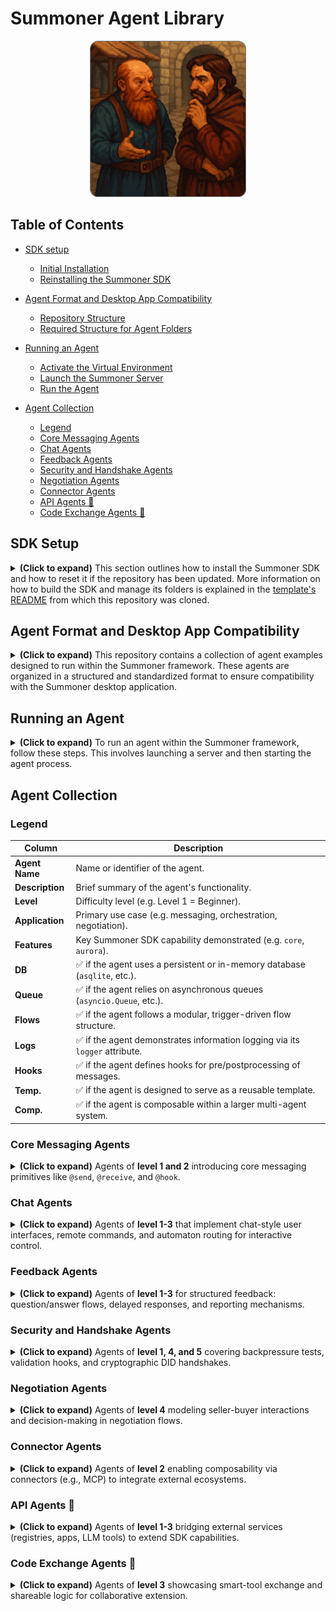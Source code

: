 # Summoner Agent Library

<p align="center">
<img width="250px" src="img/merchants_rounded.png" />
</p>

## Table of Contents

* [SDK setup](#sdk-setup)

  * [Initial Installation](#initial-installation)
  * [Reinstalling the Summoner SDK](#reinstalling-the-summoner-sdk)

* [Agent Format and Desktop App Compatibility](#agent-format-and-desktop-app-compatibility)

  * [Repository Structure](#repository-structure)
  * [Required Structure for Agent Folders](#required-structure-for-agent-folders)

* [Running an Agent](#running-an-agent)  

  * [Activate the Virtual Environment](#activate-the-virtual-environment)  
  * [Launch the Summoner Server](#launch-the-summoner-server)  
  * [Run the Agent](#run-the-agent)  

* [Agent Collection](#agent-collection)

  * [Legend](#legend)
  * [Core Messaging Agents](#core-messaging-agents)
  * [Chat Agents](#chat-agents)
  * [Feedback Agents](#feedback-agents)
  * [Security and Handshake Agents](#security-and-handshake-agents)
  * [Negotiation Agents](#negotiation-agents)
  * [Connector Agents](#connector-agents)
  * [API Agents 🚧](#api-agents)
  * [Code Exchange Agents 🚧](#code-exchange-agents)


## SDK Setup
<details>
<summary><b>(Click to expand)</b> This section outlines how to install the Summoner SDK and how to reset it if the repository has been updated. More information on how to build the SDK and manage its folders is explained in the <a href="README_template.md">template's README</a> from which this repository was cloned.</summary>


### Initial Installation

To install the Summoner SDK:

```bash
git clone https://github.com/Summoner-Network/summoner-agents.git
cd summoner-agents
source build_sdk.sh setup
```

This will:

* Create a Python virtual environment in `./venv`
* Install the `summoner` SDK and its dependencies

> 📝 **Note:**
> If you open a new terminal later, remember to activate the environment:
>
> ```bash
> source venv/bin/activate
> ```

### Reinstalling the Summoner SDK

If the SDK core codebase or any of its modules have been updated, you can reset and reinstall everything with one command:

```bash
# From your project root:
bash build_sdk.sh reset

# Or, if you typically source the script:
source build_sdk.sh reset
```

This will:

1. Remove the existing virtual environment
2. Recreate it and install the latest SDK version
3. Rebuild any native components or dependencies

> 💡 **Tip:**
> If you're using a shell other than bash (e.g., zsh or fish), make sure to **source** the script:
>
> ```bash
> source build_sdk.sh reset
> ```

</details>

## Agent Format and Desktop App Compatibility

<details>
<summary><b>(Click to expand)</b> This repository contains a collection of agent examples designed to run within the Summoner framework. These agents are organized in a structured and standardized format to ensure compatibility with the Summoner desktop application.</summary>

### Repository Structure

* Agent examples are located in the `agents/` directory.
* Supporting materials such as API adapters or shared tools are located in `api_library/`.

Each subdirectory within `agents/` must follow a specific structure to be recognized and imported correctly by the desktop application (see the [Required Structure for Agent Folders](#required-structure-for-agent-folders) section below).

### Required Structure for Agent Folders

Each folder inside `agents/` **must** comply with the following **strict formatting rules**:

#### ✅ **Mandatory Requirements**

* The folder name **must** follow the naming pattern:

  ```
  agent_<name>
  ```

* The folder **must contain** a file named `agent.py` which includes the agent's entry point:

  ```python
  agent.run()  # should be called within an asyncio context
  ```

* All imports from the Summoner SDK should follow one of the two forms:

  ```python
  from summoner.<module_name> import <function_or_class>
  # or
  import summoner
  ```

* The folder **must include** a `requirements.txt` file:

  * This file will be used by the desktop app to install the agent's dependencies.
  * If running agents locally from this repository, the SDK must first be installed using:

    ```bash
    source build_sdk.sh setup
    ```
  * Then install agent dependencies using:

    ```bash
    pip install -r agents/agent_<name>/requirements.txt
    ```

#### 🟡 **Optional Guidelines**

* The folder **may include** any additional Python files or resources needed by `agent.py`. There are no restrictions on file layout beyond the rules listed above.


Here is a well-structured and clear section you can add to your README to explain how to run an agent. It separates environment setup, server launch, and agent execution, while noting where agent-specific overrides might apply:
</details>

## Running an Agent

<details>
<summary><b>(Click to expand)</b> To run an agent within the Summoner framework, follow these steps. This involves launching a server and then starting the agent process.</summary>

### Activate the Virtual Environment

If you have opened a new terminal, make sure to activate the virtual environment that was created during the SDK installation:

```bash
source venv/bin/activate  # For POSIX systems (Linux/macOS)
```

> 📝 **Note:**
> If you have not installed the SDK yet, run:
>
> ```bash
> source build_sdk.sh setup
> ```

### Launch the Summoner Server

The Summoner server is defined in the root file `server.py`. It can be run using either default or custom configurations.

#### Run with Default Config:

```bash
python server.py
```

#### Run with Custom Config:

Configuration files are located in the `configs/` directory. Some agents may require a specific server configuration — refer to the README file inside the agent's folder for details.

```bash
python server.py --config configs/<specific_config>.json
```


### Run the Agent

Once the server is running, you can launch an agent. Most agents are located in folders under `agents/` and follow the naming pattern `agent_<name>`.

#### Run with Default Behavior:

```bash
python agents/agent_<name>/agent.py
```

#### Run with Custom Agent Config:

Some agents require additional configuration (e.g., socket parameters, logging, backpressure behavior). These are usually stored in a file like `<specific_config>.json` in the `configs/` folder.

```bash
python agents/agent_<name>/agent.py --config configs/<specific_config>.json
```

> 💡 **Tip:**
> Always consult the README inside the agent's folder for any overrides, environment variables, or preconditions specific to that agent.
</details>

## Agent Collection

### Legend

| Column          | Description                                                               |
| --------------- | ------------------------------------------------------------------------- |
| **Agent Name**  | Name or identifier of the agent.                                          |
| **Description** | Brief summary of the agent's functionality.                               |
| **Level**       | Difficulty level (e.g. Level 1 = Beginner).                               |
| **Application** | Primary use case (e.g. messaging, orchestration, negotiation).            |
| **Features**    | Key Summoner SDK capability demonstrated (e.g. `core`, `aurora`).         |
| **DB**          | ✅ if the agent uses a persistent or in-memory database (`asqlite`, etc.). |
| **Queue**       | ✅ if the agent relies on asynchronous queues (`asyncio.Queue`, etc.).     |
| **Flows**       | ✅ if the agent follows a modular, trigger-driven flow structure.          |
| **Logs**        | ✅ if the agent demonstrates information logging via its `logger` attribute.  |
| **Hooks**       | ✅ if the agent defines hooks for pre/postprocessing of messages.          |
| **Temp.**       | ✅ if the agent is designed to serve as a reusable template.               |
| **Comp.**       | ✅ if the agent is composable within a larger multi-agent system.          |


### Core Messaging Agents

<details>
<summary><b>(Click to expand)</b> Agents of <b>level 1 and 2</b> introducing core messaging primitives like <code>@send</code>, <code>@receive</code>, and <code>@hook</code>.</summary>
<br>

<div style="display: flex; justify-content: center;">
<table style="border-collapse: collapse; width: 95%; text-align: center;">
    <thead>
    <tr>
        <th style="width: 10%; text-align: center;">Agent Name</th>
        <th style="width: 33%; text-align: center;">Description</th>
        <th style="width: 12%; text-align: center;">Level</th>
        <th style="width: 12%; text-align: center;">Features</th>
        <th style="width: 12%; text-align: center;">Applications</th>
        <th style="width: 3%; text-align: center;">DB</th>
        <th style="width: 3%; text-align: center;">Queue</th>
        <th style="width: 3%; text-align: center;">Flows</th>
        <th style="width: 3%; text-align: center;">Logs</th>
        <th style="width: 3%; text-align: center;">Hooks</th>
        <th style="width: 3%; text-align: center;">Temp.</th>
        <th style="width: 3%; text-align: center;">Comp.</th>
    </tr>
    </thead>
    <tbody>
    <tr>
        <td> <code><strong><a href="agents/agent_SendAgent_0/">SendAgent_0</a></strong></code></td>
        <td style="font-size: 0.8em;">Demonstrates the use of <code>@send</code></td>
        <td><img src="https://img.shields.io/badge/LVL_1-%20?color=2fc56c" alt=""></td>
        <td><code>core</code></td>
        <td><img src="https://img.shields.io/badge/Emit-%20?color=9e2fc5"alt=""></td>
        <td>✗</td><td>✗</td><td>✗</td><td>✗</td><td>✗</td><td>✅</td><td>✅</td>
    </tr>
    <tr>
        <td> <code><strong><a href="agents/agent_SendAgent_1/">SendAgent_1</a></strong></code></td>
        <td style="font-size: 0.8em;">Demonstrates the use of <code>@send</code> and <code>@hook</code> with <code>Direction.SEND</code></td>
        <td><img src="https://img.shields.io/badge/LVL_1-%20?color=2fc56c" alt=""></td>
        <td><code>core</code> <code>DID</code></td>
        <td><img src="https://img.shields.io/badge/Emit-%20?color=9e2fc5"alt=""></td>
        <td>✗</td><td>✗</td><td>✗</td><td>✅</td><td>✅</td><td>✅</td><td>✅</td>
    </tr>
    <tr>
        <td><code><strong><a href="agents/agent_RecvAgent_0/">RecvAgent_0</a></strong></code></td>
        <td style="font-size: 0.8em;">Demonstrates the use of <code>@receive</code></td>
        <td><img src="https://img.shields.io/badge/LVL_1-%20?color=2fc56c" alt=""></td>
         <td><code>core</code></td>
        <td><img src="https://img.shields.io/badge/Collect-%20?color=712fc5"alt=""></td>
        <td>✅</td><td>✗</td><td>✗</td><td>✅</td><td>✗</td><td>✅</td><td>✅</td>
    </tr>
    <tr>
        <td><code><strong><a href="agents/agent_RecvAgent_1/">RecvAgent_1</a></strong></code></td>
        <td style="font-size: 0.8em;">Demonstrates the use of <code>@receive</code> and <code>@hook</code> with <code>Direction.RECEIVE</code></td>
        <td><img src="https://img.shields.io/badge/LVL_1-%20?color=2fc56c" alt=""></td>
         <td><code>core</code></td>
        <td><img src="https://img.shields.io/badge/Collect-%20?color=712fc5"alt=""></td>
        <td>✅</td><td>✗</td><td>✗</td><td>✅</td><td>✅</td><td>✅</td><td>✅</td>
    </tr>
    <tr>
        <td><code><strong><a href="agents/agent_RecvAgent_2/">RecvAgent_2</a></strong></code></td>
        <td style="font-size: 0.8em;">Demonstrates the use of <code>@receive</code> and <code>@hook</code> to implement validation, banning, and message filtering</td>
        <td><img src="https://img.shields.io/badge/LVL_2-%20?color=b1d52d" alt=""></td>
         <td><code>core</code> <code>validation</code> <code>reputation</code></td>
        <td><img src="https://img.shields.io/badge/Collect-%20?color=712fc5"alt=""></td>
        <td>✅</td><td>✗</td><td>✗</td><td>✅</td><td>✅</td><td>✅</td><td>✅</td>
    </tr>
    <tr>
        <td><code><strong><a href="agents/agent_EchoAgent_0/">EchoAgent_0</a></strong></code></td>
        <td style="font-size: 0.8em;">Combines both  <code>@send</code> and <code>@receive</code></td>
        <td><img src="https://img.shields.io/badge/LVL_1-%20?color=2fc56c" alt=""></td>
         <td><code>core</code></td>
        <td><img src="https://img.shields.io/badge/Redirect-%20?color=482fc5"alt=""></td>
        <td>✗</td><td>✅</td><td>✗</td><td>✅</td><td>✅</td><td>✅</td><td>✅</td>
    </tr>
    <tr>
        <td><code><strong><a href="agents/agent_EchoAgent_1/">EchoAgent_1</a></strong></code></td>
        <td style="font-size: 0.8em;">Combines both <code>@send</code> and <code>@receive</code> with a receiving <code>hook</code></td>
        <td><img src="https://img.shields.io/badge/LVL_1-%20?color=2fc56c" alt=""></td>
         <td><code>core</code> <code>validation</code></td>
        <td><img src="https://img.shields.io/badge/Redirect-%20?color=482fc5"alt=""></td>
        <td>✗</td><td>✅</td><td>✗</td><td>✅</td><td>✅</td><td>✅</td><td>✅</td>
    </tr>
    <tr>
        <td><code><strong><a href="agents/agent_EchoAgent_2/">EchoAgent_2</a></strong></code></td>
        <td style="font-size: 0.8em;">Combines <code>@send</code> and <code>@receive</code> handlers with sending and receiving <code>hooks</code> checking for validation and signing messages</td>
        <td><img src="https://img.shields.io/badge/LVL_2-%20?color=b1d52d" alt=""></td>
         <td><code>core</code> <code>validation</code> <code>DID</code> <code>agent</code></td>
        <td><img src="https://img.shields.io/badge/Redirect-%20?color=482fc5"alt=""></td>
        <td>✗</td><td>✅</td><td>✗</td><td>✅</td><td>✅</td><td>✅</td><td>✅</td>
    </tr>
    </tbody>
</table>
</div>

</details>

### Chat Agents

<details>
<summary><b>(Click to expand)</b> Agents of <b>level 1-3</b> that implement chat-style user interfaces, remote commands, and automaton routing for interactive control.</summary>
<br>

<div style="display: flex; justify-content: center;">
<table style="border-collapse: collapse; width: 95%; text-align: center;">
    <thead>
    <tr>
        <th style="width: 10%; text-align: center;">Agent Name</th>
        <th style="width: 33%; text-align: center;">Description</th>
        <th style="width: 12%; text-align: center;">Level</th>
        <th style="width: 12%; text-align: center;">Features</th>
        <th style="width: 12%; text-align: center;">Applications</th>
        <th style="width: 3%; text-align: center;">DB</th>
        <th style="width: 3%; text-align: center;">Queue</th>
        <th style="width: 3%; text-align: center;">Flows</th>
        <th style="width: 3%; text-align: center;">Logs</th>
        <th style="width: 3%; text-align: center;">Hooks</th>
        <th style="width: 3%; text-align: center;">Temp.</th>
        <th style="width: 3%; text-align: center;">Comp.</th>
    </tr>
    </thead>
    <tbody>
    <tr>
        <td><code><strong><a href="agents/agent_ChatAgent_0/">ChatAgent_0</a></strong></code></td>
        <td style="font-size: 0.8em;">Implements a minimal chat UI via <code>@send</code>/<code>@receive</code>; supports single- or multi-line input.</td>
        <td><img src="https://img.shields.io/badge/LVL_1-%20?color=2fc56c" alt=""></td>
        <td><code>core</code></td>
        <td><img src="https://img.shields.io/badge/Interaction-%20?color=452461" alt="Interaction"></td>
        <td>✗</td><td>✗</td><td>✗</td><td>✗</td><td>✗</td><td>✅</td><td>✅</td>
    </tr>
    <tr>
        <td><code><strong><a href="agents/agent_ChatAgent_1/">ChatAgent_1</a></strong></code></td>
        <td style="font-size: 0.8em;">Extends <code>ChatAgent_0</code> with remote/self commands (travel, go_home, quit).</td>
        <td><img src="https://img.shields.io/badge/LVL_2-%20?color=b1d52d" alt=""></td>
        <td><code>core</code> <code>traveling</code></td>
        <td><img src="https://img.shields.io/badge/Control-%20?color=19578a" alt="Control"></td>
        <td>✗</td><td>✗</td><td>✗</td><td>✗</td><td>✗</td><td>✅</td><td>✅</td>
    </tr>
    <tr>
    <td><code><strong><a href="agents/agent_ChatAgent_2/">ChatAgent_2</a></strong></code></td>
    <td style="font-size: 0.8em;">Activates automaton routing via <code>@upload_states</code>; toggles <code>opened/locked</code> to gate remote commands.</td>
    <td><img src="https://img.shields.io/badge/LVL_3-%20?color=dfa018" alt=""></td>
    <td><code>core</code> <code>upload_states</code> <code>traveling</code></td>
    <td><img src="https://img.shields.io/badge/Orchestration-%20?color=3a6ea5" alt="Orchestration"></td>
    <td>✗</td><td>✗</td><td>✅</td><td>✗</td><td>✗</td><td>✅</td><td>✅</td>
    </tr>
    <tr>
    <td><code><strong><a href="agents/agent_ChatAgent_3/">ChatAgent_3</a></strong></code></td>
    <td style="font-size: 0.8em;">Shows explicit automaton transitions with <code>Move</code>/<code>Stay</code> (<code>opened → locked → opened</code>); remote/self travel, lock/open, quit.</td>
    <td><img src="https://img.shields.io/badge/LVL_3-%20?color=dfa018" alt=""></td>
    <td><code>core</code> <code>upload_states</code> <code>download_states</code> <code>traveling</code></td>
    <td><img src="https://img.shields.io/badge/Orchestration-%20?color=3a6ea5" alt="Orchestration"></td>
    <td>✗</td><td>✗</td><td>✅</td><td>✗</td><td>✗</td><td>✅</td><td>✅</td>
    </tr>
    </tbody>
</table>
</div>

</details>

### Feedback Agents

<details>
<summary><b>(Click to expand)</b> Agents of <b>level 1-3</b> for structured feedback: question/answer flows, delayed responses, and reporting mechanisms.</summary>
<br>

<div style="display: flex; justify-content: center;">
<table style="border-collapse: collapse; width: 95%; text-align: center;">
    <thead>
    <tr>
        <th style="width: 10%; text-align: center;">Agent Name</th>
        <th style="width: 33%; text-align: center;">Description</th>
        <th style="width: 12%; text-align: center;">Level</th>
        <th style="width: 12%; text-align: center;">Features</th>
        <th style="width: 12%; text-align: center;">Applications</th>
        <th style="width: 3%; text-align: center;">DB</th>
        <th style="width: 3%; text-align: center;">Queue</th>
        <th style="width: 3%; text-align: center;">Flows</th>
        <th style="width: 3%; text-align: center;">Logs</th>
        <th style="width: 3%; text-align: center;">Hooks</th>
        <th style="width: 3%; text-align: center;">Temp.</th>
        <th style="width: 3%; text-align: center;">Comp.</th>
    </tr>
    </thead>
    <tbody>
    <tr>
        <td><code><strong><a href="agents/agent_ReporterAgent_0/">ReporterAgent_0</a></strong></code></td>
        <td style="font-size: 0.8em;">Queues messages for a short window, then sends one newline-joined report.</td>
        <td><img src="https://img.shields.io/badge/LVL_1-%20?color=2fc56c" alt=""></td>
        <td><code>core</code></td>
        <td><img src="https://img.shields.io/badge/Redirect-%20?color=482fc5" alt=""></td>
        <td>✗</td><td>✅</td><td>✗</td><td>✗</td><td>✗</td><td>✅</td><td>✅</td>
    </tr>
    <tr>
        <td><code><strong><a href="agents/agent_ReporterAgent_1/">ReporterAgent_1</a></strong></code></td>
        <td style="font-size: 0.8em;">Queues messages for a short window, then emits them separately using <code>multi=True</code>.</td>
        <td><img src="https://img.shields.io/badge/LVL_1-%20?color=2fc56c" alt=""></td>
        <td><code>core</code> <code>multi</code></td>
        <td><img src="https://img.shields.io/badge/Redirect-%20?color=482fc5" alt=""></td>
        <td>✗</td><td>✅</td><td>✗</td><td>✗</td><td>✗</td><td>✅</td><td>✅</td>
    </tr>
    <tr>
        <td><code><strong><a href="agents/agent_ExamAgent_0/">ExamAgent_0</a></strong></code></td>
        <td style="font-size: 0.8em;">Demonstrates use of <code>@receive</code> and <code>@send</code> with queues and delays to run an automated Q&amp;A round.</td>
        <td><img src="https://img.shields.io/badge/LVL_2-%20?color=b1d52d" alt=""></td>
        <td><code>core</code></td>
        <td><img src="https://img.shields.io/badge/Interaction-%20?color=452461" alt=""></td>
        <td>✗</td><td>✅</td><td>✗</td><td>✗</td><td>✗</td><td>✅</td><td>✅</td>
    </tr>
    <tr>
        <td><code><strong><a href="agents/agent_ExamAgent_1/">ExamAgent_1</a></strong></code></td>
        <td style="font-size: 0.8em;">Extends <code>ExamAgent_0</code> with flow-routed <code>@receive</code>; <code>@send</code> still runs timed scoring but delegates state handling to the flow engine.</td>
        <td><img src="https://img.shields.io/badge/LVL_3-%20?color=dfa018" alt=""></td>
        <td><code>core</code></td>
        <td><img src="https://img.shields.io/badge/Interaction-%20?color=452461" alt=""></td>
        <td>✗</td><td>✅</td><td>✅</td><td>✗</td><td>✅</td><td>✅</td><td>✅</td>
    </tr>
    <!-- <tr>
        <td><code><strong>Storage</strong></code></td>
        <td style="font-size: 0.8em;">...</td>
        <td><img src="https://img.shields.io/badge/LVL_2-%20?color=b1d52d" alt=""></td>
         <td><code>core</code></td>
        <td><img src="https://img.shields.io/badge/Collect-%20?color=712fc5" alt=""></td>
        <td>✗</td><td>✗</td><td>✗</td><td>✗</td><td>✗</td><td>✗</td><td>✗</td>
    </tr>
    <tr>
        <td><code><strong>Subscribe</strong></code></td>
        <td style="font-size: 0.8em;">...</td>
        <td><img src="https://img.shields.io/badge/LVL_2-%20?color=b1d52d" alt=""></td>
         <td><code>core</code></td>
        <td><img src="https://img.shields.io/badge/Emit-%20?color=9e2fc5" alt=""></td>
        <td>✗</td><td>✗</td><td>✗</td><td>✗</td><td>✗</td><td>✗</td><td>✗</td>
    </tr>
    <tr>
        <td><code><strong>EventEmit</strong></code></td>
        <td style="font-size: 0.8em;">...</td>
        <td><img src="https://img.shields.io/badge/LVL_2-%20?color=b1d52d" alt=""></td>
         <td><code>core</code></td>
        <td><img src="https://img.shields.io/badge/Emit-%20?color=9e2fc5" alt=""></td>
        <td>✗</td><td>✗</td><td>✗</td><td>✗</td><td>✗</td><td>✗</td><td>✗</td>
    </tr> -->
    </tbody>
</table>
</div>

</details>

### Security and Handshake Agents

<details>
<summary><b>(Click to expand)</b> Agents of <b>level 1, 4, and 5</b> covering backpressure tests, validation hooks, and cryptographic DID handshakes.</summary>
<br>

<div style="display: flex; justify-content: center;">
<table style="border-collapse: collapse; width: 95%; text-align: center;">
    <thead>
    <tr>
        <th style="width: 10%; text-align: center;">Agent Name</th>
        <th style="width: 33%; text-align: center;">Description</th>
        <th style="width: 12%; text-align: center;">Level</th>
        <th style="width: 12%; text-align: center;">Features</th>
        <th style="width: 12%; text-align: center;">Applications</th>
        <th style="width: 3%; text-align: center;">DB</th>
        <th style="width: 3%; text-align: center;">Queue</th>
        <th style="width: 3%; text-align: center;">Flows</th>
        <th style="width: 3%; text-align: center;">Logs</th>
        <th style="width: 3%; text-align: center;">Hooks</th>
        <th style="width: 3%; text-align: center;">Temp.</th>
        <th style="width: 3%; text-align: center;">Comp.</th>
    </tr>
    </thead>
    <tbody>
    <tr>
        <td><code><strong><a href="agents/agent_RateLimitAgent_0/">RateLimitAgent_0</a></strong></code></td>
        <td style="font-size: 0.8em;">Tests server backpressure using <code>@send</code> and <code>@receive</code></td>
        <td><img src="https://img.shields.io/badge/LVL_1-%20?color=2fc56c" alt=""></td>
         <td><code>core</code> <code>multi</code> </td>
        <td><img src="https://img.shields.io/badge/Red_Team-%20?color=cd280a" alt=""></td>
        <td>✗</td><td>✗</td><td>✗</td><td>✗</td><td>✗</td><td>✅</td><td>✅</td>
    </tr>
    <tr>
        <td><code><strong><a href="agents/agent_RateLimitAgent_1/">RateLimitAgent_1</a></strong></code></td>
        <td style="font-size: 0.8em;">Tests server backpressure using <code>@send(multi=True)</code> and <code>@receive</code> to simulate concurrent sends</td>
        <td><img src="https://img.shields.io/badge/LVL_1-%20?color=2fc56c" alt=""></td>
         <td><code>core</code> <code>multi</code> </td>
        <td><img src="https://img.shields.io/badge/Red_Team-%20?color=cd280a" alt=""></td>
        <td>✗</td><td>✗</td><td>✗</td><td>✗</td><td>✗</td><td>✅</td><td>✅</td>
    </tr>
    <tr>
        <td><code><strong><a href="agents/agent_RateLimitAgent_2/">RateLimitAgent_2</a></strong></code></td>
        <td style="font-size: 0.8em;">Tests backpressure using <code>@send(multi=True)</code> and terminates via <code>.quit()</code> in <code>@receive<code></td>
        <td><img src="https://img.shields.io/badge/LVL_1-%20?color=2fc56c" alt=""></td>
         <td><code>core</code> <code>multi</code> <code>traveling</code> </td>
        <td><img src="https://img.shields.io/badge/Red_Team-%20?color=cd280a" alt=""></td>
        <td>✗</td><td>✗</td><td>✗</td><td>✗</td><td>✗</td><td>✅</td><td>✅</td>
    </tr>
    <tr>
        <td><code><strong><a href="agents/agent_HSAgent_0/">HSAgent_0</a></strong></code></td>
        <td style="font-size: 0.8em;">Explores a handshake design to initiate and finalize an exchange</td>
        <td><img src="https://img.shields.io/badge/LVL_4-%20?color=DF7919" alt=""></td>
         <td><code>core</code> <code>multi</code> <code>upload_states</code> <code>download_states</code> <code>validation</code> <code>DID</code></td>
        <td><img src="https://img.shields.io/badge/Handshake-%20?color=cd710a" alt=""></td>
        <td>✅</td><td>✗</td><td>✅</td><td>✅</td><td>✅</td><td>✅</td><td>✗</td>
    </tr>
    <tr>
        <td><code><strong><a href="agents/agent_HSAgent_1/">HSAgent_1</a></strong></code></td>
        <td style="font-size: 0.8em;">Explores a cryptographic handshake design with persistent, encrypted identity (DID) to initiate and finalize an exchange</td>
        <td><img src="https://img.shields.io/badge/LVL_5-%20?color=DF4119" alt=""></td>
         <td><code>core</code> <code>multi</code> <code>upload_states</code> <code>download_states</code> <code>validation</code> <code>DID</code></td>
        <td><img src="https://img.shields.io/badge/Handshake-%20?color=cd710a" alt=""></td>
        <td>✅</td><td>✗</td><td>✅</td><td>✅</td><td>✅</td><td>✅</td><td>✗</td>
    </tr>
    </tbody>
</table>
</div>

</details>


### Negotiation Agents

<details>
<summary><b>(Click to expand)</b> Agents of <b>level 4</b> modeling seller-buyer interactions and decision-making in negotiation flows.</summary>
<br>

<div style="display: flex; justify-content: center;">
<table style="border-collapse: collapse; width: 95%; text-align: center;">
    <thead>
    <tr>
        <th style="width: 10%; text-align: center;">Agent Name</th>
        <th style="width: 33%; text-align: center;">Description</th>
        <th style="width: 12%; text-align: center;">Level</th>
        <th style="width: 12%; text-align: center;">Features</th>
        <th style="width: 12%; text-align: center;">Applications</th>
        <th style="width: 3%; text-align: center;">DB</th>
        <th style="width: 3%; text-align: center;">Queue</th>
        <th style="width: 3%; text-align: center;">Flows</th>
        <th style="width: 3%; text-align: center;">Logs</th>
        <th style="width: 3%; text-align: center;">Hooks</th>
        <th style="width: 3%; text-align: center;">Temp.</th>
        <th style="width: 3%; text-align: center;">Comp.</th>
    </tr>
    </thead>
    <tbody>
    <tr>
        <td><code><strong>Seller</strong></code></td>
        <td style="font-size: 0.8em;">...</td>
        <td><img src="https://img.shields.io/badge/LVL_4-%20?color=DF7919" alt=""></td>
         <td><code>core</code></td>
        <td><img src="https://img.shields.io/badge/Negotiation-%20?color=f1c822" alt=""></td>
        <td>✗</td><td>✗</td><td>✗</td><td>✗</td><td>✗</td><td>✗</td><td>✗</td>
    </tr>
    <tr>
        <td><code><strong>Buyer</strong></code></td>
        <td style="font-size: 0.8em;">...</td>
        <td><img src="https://img.shields.io/badge/LVL_4-%20?color=DF7919" alt=""></td>
         <td><code>core</code></td>
        <td><img src="https://img.shields.io/badge/Negotiation-%20?color=f1c822" alt=""></td>
        <td>✗</td><td>✗</td><td>✗</td><td>✗</td><td>✗</td><td>✗</td><td>✗</td>
    </tr>
    </tbody>
</table>
</div>

</details>

### Connector Agents

<details>
<summary><b>(Click to expand)</b> Agents of <b>level 2</b> enabling composability via connectors (e.g., MCP) to integrate external ecosystems.</summary>
<br>

<div style="display: flex; justify-content: center;">
<table style="border-collapse: collapse; width: 95%; text-align: center;">
    <thead>
    <tr>
        <th style="width: 10%; text-align: center;">Agent Name</th>
        <th style="width: 33%; text-align: center;">Description</th>
        <th style="width: 12%; text-align: center;">Level</th>
        <th style="width: 12%; text-align: center;">Features</th>
        <th style="width: 12%; text-align: center;">Applications</th>
        <th style="width: 3%; text-align: center;">DB</th>
        <th style="width: 3%; text-align: center;">Queue</th>
        <th style="width: 3%; text-align: center;">Flows</th>
        <th style="width: 3%; text-align: center;">Logs</th>
        <th style="width: 3%; text-align: center;">Hooks</th>
        <th style="width: 3%; text-align: center;">Temp.</th>
        <th style="width: 3%; text-align: center;">Comp.</th>
    </tr>
    </thead>
    <tbody>
    <tr>
        <td><code><strong><a href="agents/agent_ConnectAgent_0/">ConnectAgent_0</a></strong></code></td>
        <td style="font-size: 0.8em;">Combines <code>@receive</code> and <code>@send(multi=True)</code> to relay Summoner messages via SQLite, using <code>db_sdk</code> (ORM) with batching and persistent connections</td>
        <td><img src="https://img.shields.io/badge/LVL_2-%20?color=b1d52d" alt=""></td>
        <td><code>core</code> <code>mcp</code></td>
        <td><img src="https://img.shields.io/badge/MCP-%20?color=1122ce" alt=""></td>
        <td>✅</td><td>✗</td><td>✗</td><td>✗</td><td>✗</td><td>✅</td><td>✗</td>
    </tr>
    <tr>
        <td><code><strong><a href="agents/agent_ConnectAgent_1/">ConnectAgent_1</a></strong></code></td>
        <td style="font-size: 0.8em;">Combines <code>@receive</code> and <code>@send(multi=True)</code> to relay Summoner messages via SQLite, using raw <code>aiosqlite</code> with short-lived connections</td>
        <td><img src="https://img.shields.io/badge/LVL_2-%20?color=b1d52d" alt=""></td>
        <td><code>core</code> <code>mcp</code></td>
        <td><img src="https://img.shields.io/badge/MCP-%20?color=1122ce" alt=""></td>
        <td>✅</td><td>✗</td><td>✗</td><td>✗</td><td>✗</td><td>✅</td><td>✗</td>
    </tr>
    </tbody>
</table>
</div>

</details>

<a id="api-agents"></a>

### API Agents 🚧

<details>
<summary><b>(Click to expand)</b> Agents of <b>level 1-3</b> bridging external services (registries, apps, LLM tools) to extend SDK capabilities.</summary>
<br>

<div style="display: flex; justify-content: center;">
<table style="border-collapse: collapse; width: 95%; text-align: center;">
    <thead>
    <tr>
        <th style="width: 10%; text-align: center;">Agent Name</th>
        <th style="width: 33%; text-align: center;">Description</th>
        <th style="width: 12%; text-align: center;">Level</th>
        <th style="width: 12%; text-align: center;">Features</th>
        <th style="width: 12%; text-align: center;">Applications</th>
        <th style="width: 3%; text-align: center;">DB</th>
        <th style="width: 3%; text-align: center;">Queue</th>
        <th style="width: 3%; text-align: center;">Flows</th>
        <th style="width: 3%; text-align: center;">Logs</th>
        <th style="width: 3%; text-align: center;">Hooks</th>
        <th style="width: 3%; text-align: center;">Temp.</th>
        <th style="width: 3%; text-align: center;">Comp.</th>
    </tr>
    </thead>
    <tbody>
    <tr>
        <td><code><strong>Wikipedia</strong></code></td>
        <td style="font-size: 0.8em;">...</td>
        <td><img src="https://img.shields.io/badge/LVL_1-%20?color=2fc56c" alt=""></td>
         <td><code>core</code></td>
        <td><img src="https://img.shields.io/badge/Registry-%20?color=bd1edd" alt=""></td>
        <td>✗</td><td>✗</td><td>✗</td><td>✗</td><td>✗</td><td>✗</td><td>✗</td>
    </tr>
    <tr>
        <td><code><strong>ArXiv</strong></code></td>
        <td style="font-size: 0.8em;">...</td>
        <td><img src="https://img.shields.io/badge/LVL_1-%20?color=2fc56c" alt=""></td>
         <td><code>core</code></td>
        <td><img src="https://img.shields.io/badge/Registry-%20?color=bd1edd" alt=""></td>
        <td>✗</td><td>✗</td><td>✗</td><td>✗</td><td>✗</td><td>✗</td><td>✗</td>
    </tr>
    <tr>
        <td><code><strong>PubMed</strong></code></td>
        <td style="font-size: 0.8em;">...</td>
        <td><img src="https://img.shields.io/badge/LVL_2-%20?color=b1d52d" alt=""></td>
         <td><code>core</code></td>
        <td><img src="https://img.shields.io/badge/Registry-%20?color=bd1edd" alt=""></td>
        <td>✗</td><td>✗</td><td>✗</td><td>✗</td><td>✗</td><td>✗</td><td>✗</td>
    </tr>
    <tr>
        <td><code><strong>GitHub</strong></code></td>
        <td style="font-size: 0.8em;">...</td>
        <td><img src="https://img.shields.io/badge/LVL_2-%20?color=b1d52d" alt=""></td>
         <td><code>core</code></td>
        <td><img src="https://img.shields.io/badge/App-%20?color=f1227a" alt=""></td>
        <td>✗</td><td>✗</td><td>✗</td><td>✗</td><td>✗</td><td>✗</td><td>✗</td>
    </tr>
    <tr>
        <td><code><strong>Reddit</strong></code></td>
        <td style="font-size: 0.8em;">...</td>
        <td><img src="https://img.shields.io/badge/LVL_3-%20?color=dfa018" alt=""></td>
         <td><code>core</code></td>
        <td><img src="https://img.shields.io/badge/App-%20?color=f1227a" alt=""></td>
        <td>✗</td><td>✗</td><td>✗</td><td>✗</td><td>✗</td><td>✗</td><td>✗</td>
    </tr>
    <tr>
        <td><code><strong>Notion</strong></code></td>
        <td style="font-size: 0.8em;">...</td>
        <td><img src="https://img.shields.io/badge/LVL_2-%20?color=b1d52d" alt=""></td>
         <td><code>core</code></td>
        <td><img src="https://img.shields.io/badge/App-%20?color=f1227a" alt=""></td>
        <td>✗</td><td>✗</td><td>✗</td><td>✗</td><td>✗</td><td>✗</td><td>✗</td>
    </tr>
    <tr>
        <td><code><strong>Slack</strong></code></td>
        <td style="font-size: 0.8em;">...</td>
        <td><img src="https://img.shields.io/badge/LVL_3-%20?color=dfa018" alt=""></td>
         <td><code>core</code></td>
        <td><img src="https://img.shields.io/badge/App-%20?color=f1227a" alt=""></td>
        <td>✗</td><td>✗</td><td>✗</td><td>✗</td><td>✗</td><td>✗</td><td>✗</td>
    </tr>
    <tr>
        <td><code><strong>GPTSummary</strong></code></td>
        <td style="font-size: 0.8em;">...</td>
        <td><img src="https://img.shields.io/badge/LVL_1-%20?color=2fc56c" alt=""></td>
         <td><code>core</code></td>
        <td><img src="https://img.shields.io/badge/LLM-%20?color=18b9cc" alt=""></td>
        <td>✗</td><td>✗</td><td>✗</td><td>✗</td><td>✗</td><td>✗</td><td>✗</td>
    </tr>
    <tr>
        <td><code><strong>GPTPArsing</strong></code></td>
        <td style="font-size: 0.8em;">...</td>
        <td><img src="https://img.shields.io/badge/LVL_1-%20?color=2fc56c" alt=""></td>
         <td><code>core</code></td>
        <td><img src="https://img.shields.io/badge/LLM-%20?color=18b9cc" alt=""></td>
        <td>✗</td><td>✗</td><td>✗</td><td>✗</td><td>✗</td><td>✗</td><td>✗</td>
    </tr>
    <tr>
        <td><code><strong>GPTCluster</strong></code></td>
        <td style="font-size: 0.8em;">...</td>
        <td><img src="https://img.shields.io/badge/LVL_2-%20?color=b1d52d" alt=""></td>
         <td><code>core</code></td>
        <td><img src="https://img.shields.io/badge/LLM-%20?color=18b9cc" alt=""></td>
        <td>✗</td><td>✗</td><td>✗</td><td>✗</td><td>✗</td><td>✗</td><td>✗</td>
    </tr>
    <tr>
        <td><code><strong>GPTSearch</strong></code></td>
        <td style="font-size: 0.8em;">...</td>
        <td><img src="https://img.shields.io/badge/LVL_2-%20?color=b1d52d" alt=""></td>
         <td><code>core</code></td>
        <td><img src="https://img.shields.io/badge/LLM-%20?color=18b9cc" alt=""></td>
        <td>✗</td><td>✗</td><td>✗</td><td>✗</td><td>✗</td><td>✗</td><td>✗</td>
    </tr>
    </tbody>
</table>
</div>

</details>

<a id="code-exchange-agents"></a>

### Code Exchange Agents 🚧

<details>
<summary><b>(Click to expand)</b> Agents of <b>level 3</b> showcasing smart-tool exchange and shareable logic for collaborative extension.</summary>
<br>

<div style="display: flex; justify-content: center;">
<table style="border-collapse: collapse; width: 95%; text-align: center;">
    <thead>
    <tr>
        <th style="width: 10%; text-align: center;">Agent Name</th>
        <th style="width: 33%; text-align: center;">Description</th>
        <th style="width: 12%; text-align: center;">Level</th>
        <th style="width: 12%; text-align: center;">Features</th>
        <th style="width: 12%; text-align: center;">Applications</th>
        <th style="width: 3%; text-align: center;">DB</th>
        <th style="width: 3%; text-align: center;">Queue</th>
        <th style="width: 3%; text-align: center;">Flows</th>
        <th style="width: 3%; text-align: center;">Logs</th>
        <th style="width: 3%; text-align: center;">Hooks</th>
        <th style="width: 3%; text-align: center;">Temp.</th>
        <th style="width: 3%; text-align: center;">Comp.</th>
    </tr>
    </thead>
    <tbody>
    <tr>
        <td><code><strong>SmartTool</strong></code></td>
        <td style="font-size: 0.8em;">...</td>
        <td><img src="https://img.shields.io/badge/LVL_3-%20?color=dfa018" alt=""></td>
        <td><code>smart-tools</code></td>
        <td><img src="https://img.shields.io/badge/Smart_tools-%20?color=d67863" alt=""></td>
        <td>✗</td><td>✗</td><td>✗</td><td>✗</td><td>✗</td><td>✗</td><td>✗</td>
    </tr>
    </tbody>
</table>
</div>

</details>


<!-- 

---
reporter queue (sequence for orchestration)
storage db (GET POSt service)
subscribe (db)
event emiter
question / answer ~ pub / sub

---

seller (negotiation)
buyer (negotiation)

----

connector: connecting other framework (e..g mcp) to summoner

---

api-based
- search
- process text (summary, improve)
- live updates
- get

api-metrics

---
exchange pice of code over the wire:
smart tools -->

